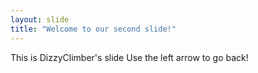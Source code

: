 ```yaml
---
layout: slide
title: "Welcome to our second slide!"
---
```

This is DizzyClimber's slide
Use the left arrow to go back!
